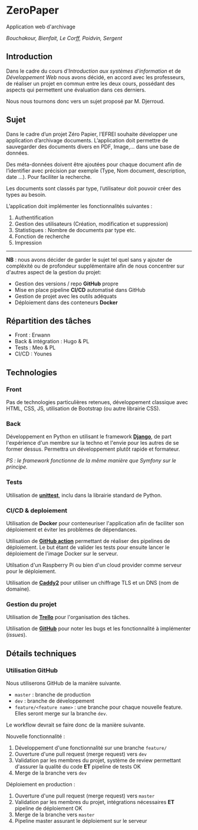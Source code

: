 # ZeroPaper
Application web d'archivage

*Bouchakour, Bienfait, Le Corff, Poidvin, Sergent*

## Introduction
Dans le cadre du cours d'*Introduction aux systèmes d'information* et de *Développement Web* nous avons décidé, en accord avec les professeurs, de réaliser un projet en commun entre les deux cours, possédant des aspects qui permettent une évaluation dans ces derniers.

Nous nous tournons donc vers un sujet proposé par M. Djerroud.

## Sujet
Dans le cadre d’un projet Zéro Papier, l’EFREI souhaite développer une application
d’archivage documents. L’application doit permettre de sauvegarder des documents
divers en PDF, Image,… dans une base de données.

Des méta-données doivent être ajoutées pour chaque document afin de l’identifier
avec précision par exemple (Type, Nom document, description, date ...). Pour faciliter
la recherche.

Les documents sont classés par type, l’utilisateur doit pouvoir créer des types au
besoin.

L’application doit implémenter les fonctionnalités suivantes :
1. Authentification
2. Gestion des utilisateurs (Création, modification et suppression)
3. Statistiques : Nombre de documents par type etc.
4. Fonction de recherche
5. Impression

---

**NB** : nous avons décider de garder le sujet tel quel sans y ajouter de compléxité ou de profondeur supplémentaire afin de nous concentrer sur d'autres aspect de la gestion du projet:
- Gestion des versions / repo **GitHub** propre
- Mise en place pipeline **CI/CD** automatisé dans GitHub
- Gestion de projet avec les outils adéquats
- Déploiement dans des conteneurs **Docker**

## Répartition des tâches
- Front : Erwann
- Back & intégration : Hugo & PL
- Tests : Meo & PL
- CI/CD : Younes

## Technologies
### Front
Pas de technologies particulières retenues, développement classique avec HTML, CSS, JS, utilisation de Bootstrap (ou autre librairie CSS).

### Back
Développement en Python en utilisant le framework **[Django](https://www.djangoproject.com/)**, de part l'expérience d'un membre sur la techno et l'envie pour les autres de se former dessus. Permettra un développement plutôt rapide et formateur.

*PS : le framework fonctionne de la même manière que Symfony sur le principe.*

### Tests
Utilisation de **[unittest](https://docs.python.org/3/library/unittest.html)**, inclu dans la librairie standard de Python.

### CI/CD & deploiement
Utilisation de **Docker** pour conteneuriser l'application afin de faciliter son déploiement et éviter les problèmes de dépendances.

Utilisation de **[GitHub action](https://github.com/features/actions)** permettant de réaliser des pipelines de déploiement. Le but étant de valider les tests pour ensuite lancer le déploiement de l'image Docker sur le serveur.

Utilsation d'un Raspberry Pi ou bien d'un cloud provider comme serveur pour le déploiement.

Utilisation de **[Caddy2](https://caddyserver.com/v2)** pour utiliser un chiffrage TLS et un DNS (nom de domaine).

### Gestion du projet
Utilisation de **[Trello](https://trello.com/)** pour l'organisation des tâches.

Utilisation de **[GitHub](https://github.com/)** pour noter les bugs et les fonctionnalité à implémenter (*issues*).

## Détails techniques
### Utilisation GitHub

Nous utiliserons GitHub de la manière suivante.
- `master` : branche de production
- `dev` : branche de développement
- `feature/<feature name>` : une branche pour chaque nouvelle feature. Elles seront merge sur la branche `dev`.

Le workflow devrait se faire donc de la manière suivante.

Nouvelle fonctionnalité :

1. Développement d'une fonctionnalité sur une branche `feature/`
2. Ouverture d'une pull request (merge request) vers `dev`
3. Validation par les membres du projet, système de review permettant d'assurer la qualité du code **ET** pipeline de tests OK
4. Merge de la branche vers `dev`

Déploiement en production :
1. Ouverture d'une pull request (merge request) vers `master`
2. Validation par les membres du projet, intégrations nécessaires **ET** pipeline de déploiement OK
3. Merge de la branche vers `master`
4. Pipeline master assurant le déploiement sur le serveur
